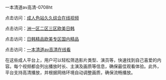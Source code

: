 一本清道av高清-0708ht

点击访问：<a href="https://heiliaowzu4ur.pages.dev">成人色站久久综合在线视频</a>

点击访问：<a href="https://heiliaozj3tjd.pages.dev">洲一区二区三区欧美日韩</a>

点击访问：<a href="https://heiliaoxqkkct.pages.dev">日韩精品欧美专区国内精品</a>

点击访问：<a href="https://heiliaoxwd5i8.pages.dev">一本清道av高清在线看</a>

在这些成人平台上，用户可以轻松筛选影片类型、演员等，快速找到自己喜爱的内容。每个视频都会列出播放时长、主演及画质等信息，确保最佳观看体验。此外，平台支持高清播放，并根据网络环境自动调整画质，确保流畅播放。


<span style="display:none;">[Canonical link](）</span>

